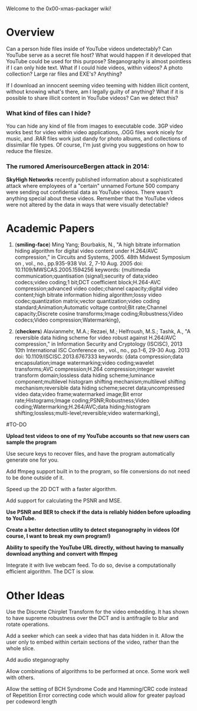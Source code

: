 Welcome to the 0x00-xmas-packager wiki!

# Overview

Can a person hide files inside of YouTube videos undetectably? Can YouTube serve as a secret file host? What would happen if it developed that YouTube could be used for this purpose? Steganography is almost pointless if I can only hide text. What if I could hide videos, within videos? A photo collection? Large rar files and EXE's? Anything?

If I download an innocent seeming video teeming with hidden illicit content, without knowing what's there, am I legally guilty of anything? What if it is possible to share illicit content in YouTube videos? Can we detect this?

### What kind of files can I hide?

You can hide any kind of file from images to executable code. 3GP video works best for video within video applications, .OGG files work nicely for music, and .RAR files work just dandy for photo albums, and collections of dissimilar file types. Of course, I'm just giving you suggestions on how to reduce the filesize.

### The rumored AmerisourceBergen attack in 2014:

**SkyHigh Networks** recently published information about a sophisticated attack where employees of a "certain" unnamed Fortune 500 company were sending out confidential data as YouTube videos. There wasn't anything special about these videos. Remember that the YouTube videos were not altered by the data in ways that were visually detectable?


# Academic Papers
1. (**smiling-face**) Ming Yang; Bourbakis, N., "A high bitrate information hiding algorithm for digital video content under H.264/AVC compression," in Circuits and Systems, 2005. 48th Midwest Symposium on , vol., no., pp.935-938 Vol. 2, 7-10 Aug. 2005
doi: 10.1109/MWSCAS.2005.1594256
 keywords: {multimedia communication;quantisation (signal);security of data;video codecs;video coding;1 bit;DCT coefficient block;H.264-AVC compression;advanced video codec;channel capacity;digital video content;high bitrate information hiding algorithm;lossy video codec;quantization matrix;vector quantization;video coding standard;Animation;Automatic voltage control;Bit rate;Channel capacity;Discrete cosine transforms;Image coding;Robustness;Video codecs;Video compression;Watermarking},

2. (**checkers**) Alavianmehr, M.A.; Rezaei, M.; Helfroush, M.S.; Tashk, A., "A reversible data hiding scheme for video robust against H.264/AVC compression," in Information Security and Cryptology (ISCISC), 2013 10th International ISC Conference on , vol., no., pp.1-6, 29-30 Aug. 2013
doi: 10.1109/ISCISC.2013.6767333
 keywords: {data compression;data encapsulation;image watermarking;video coding;wavelet transforms;AVC compression;H.264 compression;integer wavelet transform domain;lossless data hiding scheme;luminance component;multilevel histogram shifting mechanism;multilevel shifting mechanism;reversible data hiding scheme;secret data;uncompressed video data;video frame;watermarked image;Bit error rate;Histograms;Image coding;PSNR;Robustness;Video coding;Watermarking;H.264/AVC;data hiding;histogram shifting;lossless;multi-level;reversible;video watermarking},

#TO-DO

**Upload test videos to one of my YouTube accounts so that new users can sample the program**

Use secure keys to recover files, and have the program automatically generate one for you.

Add ffmpeg support built in to the program, so file conversions do not need to be done outside of it.

Speed up the 2D DCT with a faster algorithm.

Add support for calculating the PSNR and MSE.

**Use PSNR and BER to check if the data is reliably hidden before uploading to YouTube.**

**Create a better detection utlity to detect steganography in videos (Of course, I want to break my own program!)**

**Ability to specify the YouTube URL directly, without having to manually download anything and convert with ffmpeg**

Integrate it with live webcam feed. To do so, devise a computationally efficient algorithm. The DCT is slow.

# Other Ideas

Use the Discrete Chirplet Transform for the video embedding. It has shown to have supreme robustness over the DCT and is antifragile to blur and rotate operations.

Add a seeker which can seek a video that has data hidden in it. Allow the user only to embed within certain sections of the video, rather than the whole slice.

Add audio steganography 

Allow combinations of algorithms to be performed at once. Some work well with others.

Allow the setting of BCH Syndrome Code and Hamming/CRC code instead of Repetition Error correcting code which would allow for greater payload per codeword length
